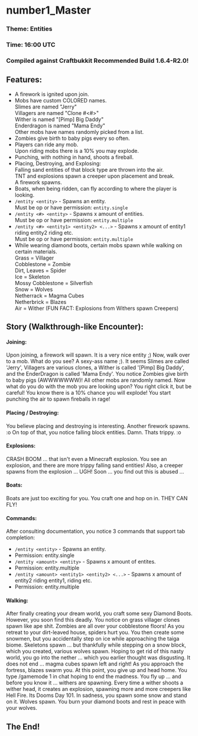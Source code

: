 number1_Master
==============
### Theme: Entities

### Time: 16:00 UTC

### Compiled against Craftbukkit Recommended Build 1.6.4-R2.0!

Features:
---------
- A firework is ignited upon join.
- Mobs have custom COLORED names.  
  Slimes are named "Jerry"  
  Villagers are named "Clone #<#>"  
  Wither is named "[Pimp] Big Daddy"  
  Enderdragon is named "Mama Endy"  
  Other mobs have names randomly picked from a list.
- Zombies give birth to baby pigs every so often.
- Players can ride any mob.  
  Upon riding mobs there is a 10% you may explode.
- Punching, with nothing in hand, shoots a fireball.
- Placing, Destroying, and Explosing:  
  Falling sand entities of that block type are thrown into the air.  
  TNT and explosions spawn a creeper upon placement and break.  
  A firework spawns.
- Boats, when being ridden, can fly according to where the player is looking.
- `/entity <entity>` - Spawns an entity.  
  Must be op or have permission: `entity.single`
- `/entity <#> <entity>` - Spawns x amount of entities.  
  Must be op or have permission: `entity.multiple`
- `/entity <#> <entity1> <entity2> <...>` - Spawns x amount of entity1 riding entity2 riding etc.  
  Must be op or have permission: `entity.multiple`
- While wearing diamond boots, certain mobs spawn while walking on certain materials.  
  Grass = Villager  
  Cobblestone = Zombie  
  Dirt, Leaves = Spider  
  Ice = Skeleton  
  Mossy Cobblestone = Silverfish  
  Snow = Wolves  
  Netherrack = Magma Cubes  
  Netherbrick = Blazes  
  Air = Wither (FUN FACT: Explosions from Withers spawn Creepers)

Story (Walkthrough-like Encounter):
------

#### Joining:
Upon joining, a firework will spawn. It is a very nice entity ;) Now, walk over to a mob.
What do you see? A sexy-ass name ;). It seems Slimes are called 'Jerry', Villagers are various clones,
a Wither is called '[Pimp] Big Daddy', and the EnderDragon is called 'Mama Endy'.
You notice Zombies give birth to baby pigs (AWWWWWWW)! All other mobs are randomly named.
Now what do you do with the mob you are looking upon? You right click it, but be careful!
You know there is a 10% chance you will explode! You start punching the air to spawn fireballs in rage!

#### Placing / Destroying:
You believe placing and destroying is interesting. Another firework spawns. :o
On top of that, you notice falling block entities. Damn. Thats trippy. :o

#### Explosions:
CRASH BOOM ... that isn't even a Minecraft explosion. You see an explosion, and there are more 
trippy falling sand entities! Also, a creeper spawns from the explosion ... UGH!
Soon ... you find out this is abused ...

#### Boats:
Boats are just too exciting for you. You craft one and hop on in. THEY CAN FLY!

#### Commands:
After consulting documentation, you notice 3 commands that support tab completion:
* `/entity <entity>` - Spawns an entity.
* Permission: entity.single
* `/entity <amount> <entity>` - Spawns x amount of entites.
* Permission: entity.multiple
* `/entity <amount> <entity1> <entity2> <...>` - Spawns x amount of entity2 riding entity1, riding etc.
* Permission: entity.multiple

#### Walking:
After finally creating your dream world, you craft some sexy Diamond Boots.
However, you soon find this deadly. You notice on grass villager clones spawn like ape shit.
Zombies are all over your cobblestone floors! As you retreat to your dirt-leaved house, spiders hurt you. 
You then create some snowmen, but you accidentally step on ice while approaching the taiga biome.
Skeletons spawn ... but thankfully while stepping on a snow block, which you created, various wolves spawn.
Hoping to get rid of this nasty world, you go into the nether ... which you earlier thought was disgusting.
It does not end ... magma cubes spawn left and right! As you approach the fortress, blazes swarm you.
At this point, you give up and head home. You type /gamemode 1 in chat hoping to end the madness.
You fly up ... and before you know it ... withers are spawning. Every time a wither shoots a wither head,
it creates an explosion, spawning more and more creepers like Hell Fire. Its Dooms Day 101. In sadness,
you spawn some snow and stand on it. Wolves spawn. You burn your diamond boots and rest in peace with your wolves.

The End!
--------
